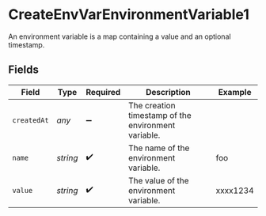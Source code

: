 # CreateEnvVarEnvironmentVariable1

An environment variable is a map containing a value and an optional timestamp.


## Fields

| Field                                               | Type                                                | Required                                            | Description                                         | Example                                             |
| --------------------------------------------------- | --------------------------------------------------- | --------------------------------------------------- | --------------------------------------------------- | --------------------------------------------------- |
| `createdAt`                                         | *any*                                               | :heavy_minus_sign:                                  | The creation timestamp of the environment variable. |                                                     |
| `name`                                              | *string*                                            | :heavy_check_mark:                                  | The name of the environment variable.               | foo                                                 |
| `value`                                             | *string*                                            | :heavy_check_mark:                                  | The value of the environment variable.              | xxxx1234                                            |